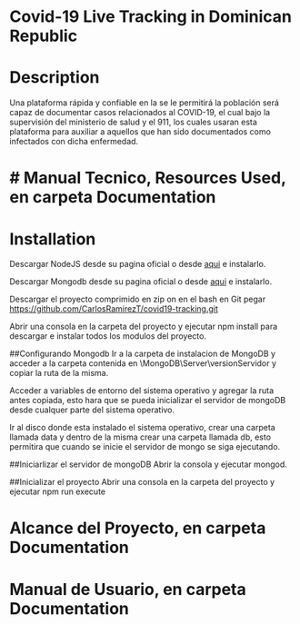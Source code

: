 # Covid-19 Live Tracking in Dominican Republic

# Description
Una plataforma rápida y confiable en la se le permitirá la población será capaz de documentar casos relacionados al COVID-19, el cual bajo la supervisión del ministerio de salud y el 911, los cuales usaran esta plataforma para auxiliar a aquellos que han sido documentados como infectados con dicha enfermedad.
# # Manual Tecnico, Resources Used, en carpeta Documentation

# Installation
Descargar NodeJS desde su pagina oficial o desde [aqui](https://nodejs.org/es/) e instalarlo.

Descargar Mongodb desde su pagina oficial o desde [aqui](https://www.mongodb.com/download-center) e instalarlo.

Descargar el proyecto comprimido en zip on en el bash en Git pegar https://github.com/CarlosRamirezT/covid19-tracking.git

Abrir una consola en la carpeta del proyecto y ejecutar npm install  para descargar e instalar todos los modulos del proyecto.

##Configurando Mongodb
Ir a la carpeta de instalacion de MongoDB y acceder a la carpeta contenida en \MongoDB\Server\versionServidor y copiar la ruta de la misma.

Acceder a variables de entorno del sistema operativo y agregar la ruta antes copiada, esto hara que se pueda inicializar el servidor de mongoDB desde cualquer parte del sistema operativo.

Ir al disco donde esta instalado el sistema operativo, crear una carpeta llamada data y dentro de la misma crear una carpeta llamada db, esto permitira que cuando se inicie el servidor de mongo se siga ejecutando.

##Iniciarlizar el servidor de mongoDB
Abrir la consola y ejecutar mongod. 

##Inicializar el proyecto
Abrir una consola en la carpeta del proyecto y ejecutar npm run execute

# Alcance del Proyecto, en carpeta Documentation

# Manual de Usuario, en carpeta Documentation

